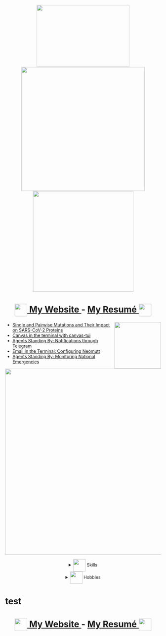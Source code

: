 
<p align="center">
  <a href="https://gideonwolfe.com">
  <img src="https://media3.giphy.com/media/j0HBMviGyj3JB14qtB/giphy.gif", width="300", height="200"/> <br>
  </a>
  <img src="https://github-readme-stats.vercel.app/api?username=GideonWolfe&show_icons=true&hide_border=true&count_private=true&theme=tokyonight", width="400"/>
  <img src="https://github-readme-stats.vercel.app/api/top-langs/?username=GideonWolfe&layout=compact&theme=tokyonight&hide_border=true", width="325"/> <br>
</p>



<div align="center">
  <h1>
    <a href="https://gideonwolfe.com/">
        <img style="vertical-align:middle" src="https://media1.giphy.com/media/xULW8GKlriYjiarBK0/giphy.gif", width="40", />
    </a>
      <span style=""> 
        <a href="https://gideonwolfe.com"> My Website </a> - <a href="https://gideonwolfe.com/files/GideonWolfeCV.pdf"> My Resumé </a>
        <a href="https://gideonwolfe.com/files/GideonWolfeCV.pdf">
        <img style="vertical-align:middle" src="https://media0.giphy.com/media/xULW8N1gBOKIWuIka4/giphy.gif", width="40", />
        </a>
      </span>
  </h1>
</div>


<p>
  <a href="https://gideonwolfe.com/"><img width="150" align='right' src="https://media2.giphy.com/media/l49JJ4ttLFZDEodOg/giphy.gif"></a>
</p>

<!-- BLOG-POST-LIST:START -->
- [Single and Pairwise Mutations and Their Impact on SARS-CoV-2 Proteins](https://gideonwolfe.com/posts/bio/bioinfoproj/project/)
- [Canvas in the terminal with canvas-tui](https://gideonwolfe.com/posts/workflow/canvas-tui/canvas-tui/)
- [Agents Standing By: Notifications through Telegram](https://gideonwolfe.com/posts/sysadmin/huginn/telegram/)
- [Email in the Terminal: Configuring Neomutt](https://gideonwolfe.com/posts/workflow/neomutt/intro/)
- [Agents Standing By: Monitoring National Emergencies](https://gideonwolfe.com/posts/sysadmin/huginn/disasters/)
<!-- BLOG-POST-LIST:END -->

<p align="center">
   <img align="center" src="https://i.imgur.com/imMOWII.png", width="600"/>
</p>

<div align="center">
<details><summary><img align="center" src="https://media0.giphy.com/media/3ohc0UIleTLl2g6PZu/giphy.gif", width="40"/> Skills </summary>

| Skills                                  |
| --------------------------------------- |
| :penguin: Linux, various programming languages   |
| :rocket: DevOps and System Administration |
| :lock: Security and Hacking             |
| :test_tube: Science and Technology      |

</details>
</div>

<div align="center">
<details><summary> <img align="center" src="https://media0.giphy.com/media/WQaUiVxSPkp4oZv5Tq/giphy.gif", width="40"/> Hobbies</summary>

| Hobbies                                  |
| --------------------------------------- |
| :penguin: Linux and FOSS                |
| :guitar: [Music](https://thedawnbombs.bandcamp.com/) |
| :video_game: Gaming             |
| :test_tube: Research      |

</details>
</div>


<h1>test</h1>

<div align="center">
  <h1>
    <a href="https://gideonwolfe.com/">
        <img style="vertical-align:middle" src="https://media1.giphy.com/media/xULW8GKlriYjiarBK0/giphy.gif", width="40", />
    </a>
      <span style=""> 
        <a href="https://gideonwolfe.com"> My Website </a> - <a href="https://gideonwolfe.com/files/GideonWolfeCV.pdf"> My Resumé </a>
        <a href="https://gideonwolfe.com/files/GideonWolfeCV.pdf">
        <img style="vertical-align:middle" src="https://media0.giphy.com/media/xULW8N1gBOKIWuIka4/giphy.gif", width="40", />
        </a>
      </span>
  </h1>
</div>
